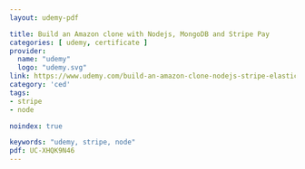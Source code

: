 ```yaml
---
layout: udemy-pdf

title: Build an Amazon clone with Nodejs, MongoDB and Stripe Pay
categories: [ udemy, certificate ]
provider:
  name: "udemy"
  logo: "udemy.svg"
link: https://www.udemy.com/build-an-amazon-clone-nodejs-stripe-elasticsearch
category: 'ced'
tags:
- stripe
- node

noindex: true

keywords: "udemy, stripe, node"
pdf: UC-XHQK9N46
---
```

